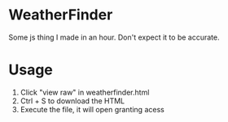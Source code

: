 # WeatherFinder
Some js thing I made in an hour. Don't expect it to be accurate.

# Usage
1. Click "view raw" in weatherfinder.html
2. Ctrl + S to download the HTML
3. Execute the file, it will open granting acess
